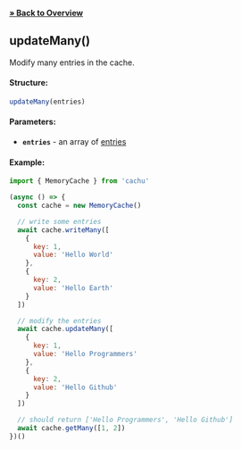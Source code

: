 [**» Back to Overview**](https://github.com/azurydev/cachu#features)

## updateMany()

Modify many entries in the cache.

#### Structure:

```js
updateMany(entries)
```

#### Parameters:

- **`entries`** - an array of [entries](https://github.com/azurydev/cachu/blob/current/guide/types.md#entry)

#### Example:

```js
import { MemoryCache } from 'cachu'

(async () => {
  const cache = new MemoryCache()

  // write some entries
  await cache.writeMany([
    {
      key: 1,
      value: 'Hello World'
    },
    {
      key: 2,
      value: 'Hello Earth'
    }
  ])

  // modify the entries
  await cache.updateMany([
    {
      key: 1,
      value: 'Hello Programmers'
    },
    {
      key: 2,
      value: 'Hello Github'
    }
  ])

  // should return ['Hello Programmers', 'Hello Github']
  await cache.getMany([1, 2])
})()
```